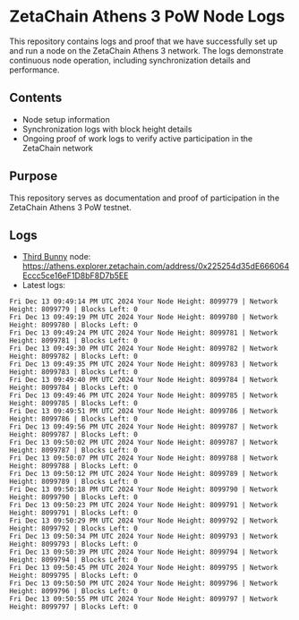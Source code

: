# ZetaChain Athens 3 PoW Node Logs
This repository contains logs and proof that we have successfully set up and run a node on the ZetaChain Athens 3 network. The logs demonstrate continuous node operation, including synchronization details and performance.

## Contents
- Node setup information
- Synchronization logs with block height details
- Ongoing proof of work logs to verify active participation in the ZetaChain network

## Purpose
This repository serves as documentation and proof of participation in the ZetaChain Athens 3 PoW testnet.

## Logs

- [Third Bunny](https://thirdbunny.xyz/) node: https://athens.explorer.zetachain.com/address/0x225254d35dE666064Eccc5ce16eF1D8bF8D7b5EE
- Latest logs:
```
Fri Dec 13 09:49:14 PM UTC 2024 Your Node Height: 8099779 | Network Height: 8099779 | Blocks Left: 0
Fri Dec 13 09:49:19 PM UTC 2024 Your Node Height: 8099780 | Network Height: 8099780 | Blocks Left: 0
Fri Dec 13 09:49:24 PM UTC 2024 Your Node Height: 8099781 | Network Height: 8099781 | Blocks Left: 0
Fri Dec 13 09:49:30 PM UTC 2024 Your Node Height: 8099782 | Network Height: 8099782 | Blocks Left: 0
Fri Dec 13 09:49:35 PM UTC 2024 Your Node Height: 8099783 | Network Height: 8099783 | Blocks Left: 0
Fri Dec 13 09:49:40 PM UTC 2024 Your Node Height: 8099784 | Network Height: 8099784 | Blocks Left: 0
Fri Dec 13 09:49:46 PM UTC 2024 Your Node Height: 8099785 | Network Height: 8099785 | Blocks Left: 0
Fri Dec 13 09:49:51 PM UTC 2024 Your Node Height: 8099786 | Network Height: 8099786 | Blocks Left: 0
Fri Dec 13 09:49:56 PM UTC 2024 Your Node Height: 8099787 | Network Height: 8099787 | Blocks Left: 0
Fri Dec 13 09:50:02 PM UTC 2024 Your Node Height: 8099787 | Network Height: 8099787 | Blocks Left: 0
Fri Dec 13 09:50:07 PM UTC 2024 Your Node Height: 8099788 | Network Height: 8099788 | Blocks Left: 0
Fri Dec 13 09:50:12 PM UTC 2024 Your Node Height: 8099789 | Network Height: 8099789 | Blocks Left: 0
Fri Dec 13 09:50:18 PM UTC 2024 Your Node Height: 8099790 | Network Height: 8099790 | Blocks Left: 0
Fri Dec 13 09:50:23 PM UTC 2024 Your Node Height: 8099791 | Network Height: 8099791 | Blocks Left: 0
Fri Dec 13 09:50:29 PM UTC 2024 Your Node Height: 8099792 | Network Height: 8099792 | Blocks Left: 0
Fri Dec 13 09:50:34 PM UTC 2024 Your Node Height: 8099793 | Network Height: 8099793 | Blocks Left: 0
Fri Dec 13 09:50:39 PM UTC 2024 Your Node Height: 8099794 | Network Height: 8099794 | Blocks Left: 0
Fri Dec 13 09:50:45 PM UTC 2024 Your Node Height: 8099795 | Network Height: 8099795 | Blocks Left: 0
Fri Dec 13 09:50:50 PM UTC 2024 Your Node Height: 8099796 | Network Height: 8099796 | Blocks Left: 0
Fri Dec 13 09:50:55 PM UTC 2024 Your Node Height: 8099797 | Network Height: 8099797 | Blocks Left: 0
```
